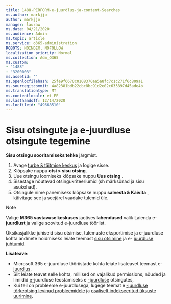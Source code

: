 ```yaml
---
title: 1488-PERFORM-e-juurdlus-ja-content-Searches
ms.author: markjjo
author: markjjo
manager: lauraw
ms.date: 04/21/2020
ms.audience: Admin
ms.topic: article
ms.service: o365-administration
ROBOTS: NOINDEX, NOFOLLOW
localization_priority: Normal
ms.collection: Adm_O365
ms.custom:
- "1488"
- "3200003"
ms.assetid: ''
ms.openlocfilehash: 25fe9f6670c0108370aa5a8fc7c1c271f6c809a1
ms.sourcegitcommit: 4a82381bdb22cbc8bc91d2e02c633897d45ade4b
ms.translationtype: MT
ms.contentlocale: et-EE
ms.lasthandoff: 12/14/2020
ms.locfileid: "49668510"
---
```

# <a name="how-to-perform-content-searches-and-ediscovery-searches"></a>Sisu otsingute ja e-juurdluse otsingute tegemine

**Sisu otsingu sooritamiseks tehke** järgmist.

1. Avage [turbe & täitmise keskus](https://protection.office.com) ja logige sisse.
2. Klõpsake nuppu **otsi > sisu otsing**.
3. Uue otsingu loomiseks klõpsake nuppu **Uus otsing** .
4. Sisestage nõutavad otsingukriteeriumid (sh märksõnad ja sisu asukohad).
5. Otsingule nime panemiseks klõpsake nuppu **salvesta & Käivita** , käivitage see ja seejärel vaadake tulemid üle.

> [!NOTE]
> Valige **M365 vastavuse keskuses** jaotises **lahendused** valik Laienda e- **juurdlust** ja valige soovitud e-juurdluse tööriist.

Üksikasjalikke juhiseid sisu otsimise, tulemuste eksportimise ja e-juurdluse kohta andmete hoidmiseks leiate teemast [sisu otsimine](https://docs.microsoft.com/microsoft-365/compliance/content-search) ja e- [juurdluse juhtumid](https://docs.microsoft.com/microsoft-365/compliance/ediscovery-cases).

**Lisateave**:

- Microsoft 365 e-juurdluse tööriistade kohta leiate lisateavet teemast e- [juurdlus](https://docs.microsoft.com/microsoft-365/compliance/ediscovery).
- Siit leiate teavet selle kohta, millised on vajalikud permissions, nõuded ja limiidid [e-](https://docs.microsoft.com/microsoft-365/compliance/limits-for-content-search)juurdluse teostamiseks e [-juurdluse](https://docs.microsoft.com/microsoft-365/compliance/assign-ediscovery-permissions) otsingutes,
- Kui teil on probleeme e-juurdlusega, lugege teemat e [-juurdluse tõrkeotsing levinud probleemidele](https://docs.microsoft.com/microsoft-365/compliance/ediscovery-troubleshooting-common-issues) ja [osaliselt indekseeritud üksuste uurimine](https://docs.microsoft.com/microsoft-365/compliance/investigating-partially-indexed-items-in-ediscovery).
